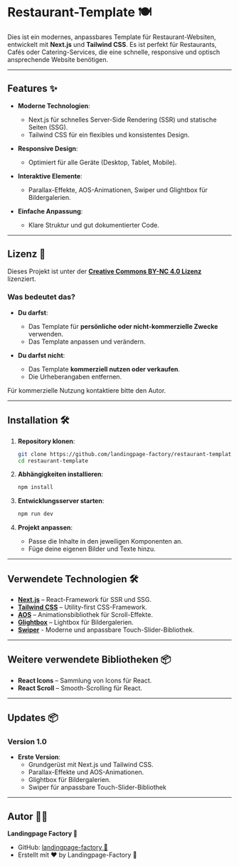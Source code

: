 # Restaurant-Template 🍽️

Dies ist ein modernes, anpassbares Template für Restaurant-Websiten, entwickelt mit **Next.js** und **Tailwind CSS**. Es ist perfekt für Restaurants, Cafés oder Catering-Services, die eine schnelle, responsive und optisch ansprechende Website benötigen.

---

## Features ✨

- **Moderne Technologien**:  
  - Next.js für schnelles Server-Side Rendering (SSR) und statische Seiten (SSG).  
  - Tailwind CSS für ein flexibles und konsistentes Design.  

- **Responsive Design**:  
  - Optimiert für alle Geräte (Desktop, Tablet, Mobile).  

- **Interaktive Elemente**:  
  - Parallax-Effekte, AOS-Animationen, Swiper und Glightbox für Bildergalerien.  

- **Einfache Anpassung**:  
  - Klare Struktur und gut dokumentierter Code.  

---

## Lizenz 📜

Dieses Projekt ist unter der **[Creative Commons BY-NC 4.0 Lizenz](LICENSE)** lizenziert.


### Was bedeutet das?  
- **Du darfst**:  
  - Das Template für **persönliche oder nicht-kommerzielle Zwecke** verwenden.  
  - Das Template anpassen und verändern.  

- **Du darfst nicht**:  
  - Das Template **kommerziell nutzen oder verkaufen**.  
  - Die Urheberangaben entfernen.  

Für kommerzielle Nutzung kontaktiere bitte den Autor.  

---

## Installation 🛠️

1. **Repository klonen**:  
   ```bash
   git clone https://github.com/landingpage-factory/restaurant-template.git
   cd restaurant-template
   ```

2. **Abhängigkeiten installieren**:  
   ```bash
   npm install
   ```

3. **Entwicklungsserver starten**:  
   ```bash
   npm run dev
   ```

4. **Projekt anpassen**:  
   - Passe die Inhalte in den jeweiligen Komponenten an.  
   - Füge deine eigenen Bilder und Texte hinzu.  

---

## Verwendete Technologien 🛠️

- **[Next.js](https://nextjs.org/)** – React-Framework für SSR und SSG.  
- **[Tailwind CSS](https://tailwindcss.com/)** – Utility-first CSS-Framework.  
- **[AOS](https://michalsnik.github.io/aos/)** – Animationsbibliothek für Scroll-Effekte.  
- **[Glightbox](https://biati-digital.github.io/glightbox/)** – Lightbox für Bildergalerien.  
- **[Swiper](https://swiperjs.com/)** - Moderne und anpassbare Touch-Slider-Bibliothek.

---

## Weitere verwendete Bibliotheken 📦  
- **React Icons** – Sammlung von Icons für React.  
- **React Scroll** – Smooth-Scrolling für React.  
---

## Updates 📦

### Version 1.0  
- **Erste Version**:  
  - Grundgerüst mit Next.js und Tailwind CSS.  
  - Parallax-Effekte und AOS-Animationen.  
  - Glightbox für Bildergalerien.
  - Swiper für anpassbare Touch-Slider-Bibliothek  

---

## Autor 👨‍💻

**Landingpage Factory 🚀**  
- GitHub: [landingpage-factory 🚀](https://github.com/landingpage-factory)  
- Erstellt mit ❤️ by Landingpage-Factory 🚀


